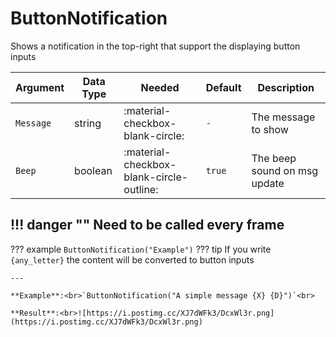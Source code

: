 # ButtonNotification
Shows a notification in the top-right that support the displaying button inputs

| Argument              | Data Type                            | Needed                    | Default         | Description
| ----------------------| ------------------------------------ | ------------------------- |-----------------|-------------
| `Message`                | string | :material-checkbox-blank-circle: | `-` | The message to show
| `Beep`                | boolean | :material-checkbox-blank-circle-outline: | `true` | The beep sound on msg update


!!! danger ""
    Need to be called every frame
---
??? example
    ```
    ButtonNotification("Example")
    ```
??? tip
    If you write `{any_letter}` the content will be converted to button inputs<br>

    ---
    
    **Example**:<br>`ButtonNotification("A simple message {X} {D}")`<br>
    
    **Result**:<br>![https://i.postimg.cc/XJ7dWFk3/DcxWl3r.png](https://i.postimg.cc/XJ7dWFk3/DcxWl3r.png)

